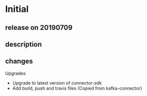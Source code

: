 # Initial

## release on 20190709

## description

## changes

Upgrades

* Upgrade to latest version of connector-sdk
* Add build, push and travis files (Copied from kafka-connector)

